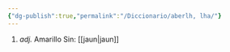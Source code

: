 ```yaml
---
{"dg-publish":true,"permalink":"/Diccionario/aberlh, lha/"}
---
```


1. *adj.* Amarillo
    Sin: [[jaun\|jaun]]